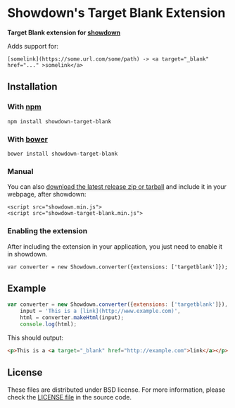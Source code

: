 Showdown's Target Blank Extension
==========================

**Target Blank extension for [showdown](https://github.com/showdownjs/showdown)**

Adds support for:

    [somelink](https://some.url.com/some/path) -> <a target="_blank" href="..." >somelink</a>

## Installation

### With [npm](http://npmjs.org)

    npm install showdown-target-blank

### With [bower](http://bower.io/)

    bower install showdown-target-blank

### Manual

You can also [download the latest release zip or tarball](https://github.com/cybercase/showdown-target-blank/releases) and include it in your webpage, after showdown:

    <script src="showdown.min.js">
    <script src="showdown-target-blank.min.js">

### Enabling the extension

After including the extension in your application, you just need to enable it in showdown.

    var converter = new Showdown.converter({extensions: ['targetblank']});

## Example

```javascript
var converter = new Showdown.converter({extensions: ['targetblank']}),
    input = 'This is a [link](http://www.example.com)',
    html = converter.makeHtml(input);
    console.log(html);
```

This should output:

```html
<p>This is a <a target="_blank" href="http://example.com">link</a></p>
```

## License
These files are distributed under BSD license. For more information, please check the [LICENSE file](https://github.com/cybercase/showdown-target-blank/blob/master/LICENSE) in the source code.

